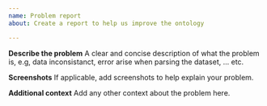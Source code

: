 ```yaml
---
name: Problem report
about: Create a report to help us improve the ontology

---
```


**Describe the problem**
A clear and concise description of what the problem is, e.g, data inconsistanct, error arise when parsing the dataset, ... etc.

**Screenshots**
If applicable, add screenshots to help explain your problem.



**Additional context**
Add any other context about the problem here.
